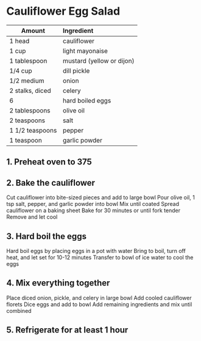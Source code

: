 # Cauliflower Egg Salad

| Amount          | Ingredient                |
| --------------- | :------------------------ |
| 1 head          | cauliflower               |
| 1 cup           | light mayonaise           |
| 1 tablespoon    | mustard (yellow or dijon) |
| 1/4 cup         | dill pickle               |
| 1/2 medium      | onion                     |
| 2 stalks, diced | celery                    |
| 6               | hard boiled eggs          |
| 2 tablespoons   | olive oil                 |
| 2 teaspoons     | salt                      |
| 1 1/2 teaspoons | pepper                    |
| 1 teaspoon      | garlic powder             |

## 1. Preheat oven to 375

## 2. Bake the cauliflower

Cut cauliflower into bite-sized pieces and add to large bowl
Pour olive oil, 1 tsp salt, pepper, and garlic powder into bowl
Mix until coated
Spread cauliflower on a baking sheet
Bake for 30 minutes or until fork tender
Remove and let cool

## 3. Hard boil the eggs

Hard boil eggs by placing eggs in a pot with water
Bring to boil, turn off heat, and let set for 10-12 minutes
Transfer to bowl of ice water to cool the eggs

## 4. Mix everything together

Place diced onion, pickle, and celery in large bowl
Add cooled cauliflower florets
Dice eggs and add to bowl
Add remaining ingredients and mix until combined

## 5. Refrigerate for at least 1 hour
